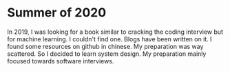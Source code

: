 
# Summer of 2020

In 2019, I was looking for a book similar to cracking the coding interview but for machine learning. I couldn't find one. Blogs have been written on it. I found some resources on github in chinese. My preparation was way scattered. So I decided to learn system design. My preparation mainly focused towards software interviews.   
